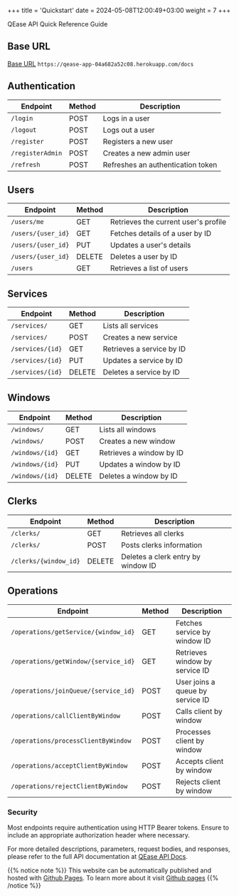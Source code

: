 +++
title = 'Quickstart'
date = 2024-05-08T12:00:49+03:00
weight = 7
+++

QEase API Quick Reference Guide

## Base URL
[Base URL](https://qease-app-04a682a52c08.herokuapp.com/docs)
`https://qease-app-04a682a52c08.herokuapp.com/docs`


## Authentication

| Endpoint          | Method | Description                     |
|-------------------|--------|---------------------------------|
| `/login`          | POST   | Logs in a user                  |
| `/logout`         | POST   | Logs out a user                 |
| `/register`       | POST   | Registers a new user            |
| `/registerAdmin`  | POST   | Creates a new admin user        |
| `/refresh`        | POST   | Refreshes an authentication token|

## Users

| Endpoint          | Method | Description                         |
|-------------------|--------|-------------------------------------|
| `/users/me`       | GET    | Retrieves the current user's profile |
| `/users/{user_id}`| GET    | Fetches details of a user by ID      |
| `/users/{user_id}`| PUT    | Updates a user's details             |
| `/users/{user_id}`| DELETE | Deletes a user by ID                 |
| `/users`          | GET    | Retrieves a list of users            |

## Services

| Endpoint          | Method | Description               |
|-------------------|--------|---------------------------|
| `/services/`      | GET    | Lists all services        |
| `/services/`      | POST   | Creates a new service     |
| `/services/{id}`  | GET    | Retrieves a service by ID |
| `/services/{id}`  | PUT    | Updates a service by ID   |
| `/services/{id}`  | DELETE | Deletes a service by ID   |

## Windows

| Endpoint          | Method | Description               |
|-------------------|--------|---------------------------|
| `/windows/`       | GET    | Lists all windows         |
| `/windows/`       | POST   | Creates a new window      |
| `/windows/{id}`   | GET    | Retrieves a window by ID  |
| `/windows/{id}`   | PUT    | Updates a window by ID    |
| `/windows/{id}`   | DELETE | Deletes a window by ID    |

## Clerks

| Endpoint                  | Method | Description                  |
|---------------------------|--------|------------------------------|
| `/clerks/`                | GET    | Retrieves all clerks         |
| `/clerks/`                | POST   | Posts clerks information     |
| `/clerks/{window_id}`     | DELETE | Deletes a clerk entry by window ID |

## Operations

| Endpoint                           | Method | Description                            |
|------------------------------------|--------|----------------------------------------|
| `/operations/getService/{window_id}` | GET  | Fetches service by window ID           |
| `/operations/getWindow/{service_id}` | GET  | Retrieves window by service ID         |
| `/operations/joinQueue/{service_id}` | POST | User joins a queue by service ID       |
| `/operations/callClientByWindow`   | POST   | Calls client by window                  |
| `/operations/processClientByWindow`| POST   | Processes client by window              |
| `/operations/acceptClientByWindow` | POST   | Accepts client by window                |
| `/operations/rejectClientByWindow` | POST   | Rejects client by window                |

### Security

Most endpoints require authentication using HTTP Bearer tokens. Ensure to include an appropriate authorization header where necessary.

For more detailed descriptions, parameters, request bodies, and responses, please refer to the full API documentation at [QEase API Docs](https://qease-app-04a682a52c08.herokuapp.com/docs).

{{% notice note %}}
This website can be automatically published and hosted with [Github Pages](https://pages.github.com/). To learn more about it visit [Github pages](https://gohugo.io/hosting-and-deployment/hosting-on-github/)
{{% /notice %}}